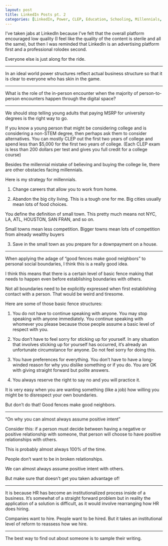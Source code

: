 ```yaml
---
layout: post
title: LinkedIn Posts pt. 2
categories: [LinkedIn, Power, CLEP, Education, Schooling, Millennials, Careers, Homes, Moving, Boundaries, Positive Intent, Human Resources, Writing, User Experience]
---
```

I’ve taken jabs at LinkedIn because I’ve felt that the overall platform encouraged low quality (I feel like the quality of the content is sterile and all the same), but then I was reminded that LinkedIn is an advertising platform first and a professional rolodex second.

Everyone else is just along for the ride.

----------

In an ideal world power structures reflect actual business structure so that it is clear to everyone who has skin in the game.

----------

What is the role of the in-person encounter when the majority of person-to-person encounters happen through the digital space?

----------

We should stop telling young adults that paying MSRP for university degrees is the right way to go.

If you know a young person that might be considering college and is considering a non-STEM degree, then perhaps ask them to consider alternatives. You can mostly CLEP out the first two years of college and spend less than $5,000 for the first two years of college. (Each CLEP exam is less than 200 dollars per test and gives you full credit for a college course)

Besides the millennial mistake of believing and buying the college lie, there are other obstacles facing millennials.

Here is my strategy for millennials.

1. Change careers that allow you to work from home.

2. Abandon the big city living. This is a tough one for me. Big cities usually mean lots of food choices.

You define the definition of small town. This pretty much means not NYC, LA, ATL, HOUSTON, SAN FRAN, and so on.

Small towns mean less competition. Bigger towns mean lots of competition from already wealthy buyers

3. Save in the small town as you prepare for a downpayment on a house.

----------

When applying the adage of “good fences make good neighbors” to personal social boundaries, I think this is a really good idea.

I think this means that there is a certain level of basic fence making that needs to happen even before establishing boundaries with others.

Not all boundaries need to be explicitly expressed when first establishing contact with a person. That would be weird and tiresome.

Here are some of those basic fence structures:

1) You do not have to continue speaking with anyone. You may stop speaking with anyone immediately. You continue speaking with whomever you please because those people assume a basic level of respect with you.

2) You don’t have to feel sorry for sticking up for yourself. In any situation that involves sticking up for yourself has occurred, it’s already an unfortunate circumstance for anyone. Do not feel sorry for doing this.

3) You have preferences for everything. You don’t have to have a long-winded reason for why you dislike something or if you do. You are OK with giving straight forward but polite answers.

4) You always reserve the right to say no and you will practice it.

It is very easy when you are wanting something (like a job) how willing you might be to disrespect your own boundaries.

But don’t do that! Good fences make good neighbors.

----------

“On why you can almost always assume positive intent”

Consider this: if a person must decide between having a negative or positive relationship with someone, that person will choose to have positive relationships with others.

This is probably almost always 100% of the time.

People don’t want to be in broken relationships.

We can almost always assume positive intent with others.

But make sure that doesn’t get you taken advantage of!

----------

It is because HR has become an institutionalized process inside of a business. It’s somewhat of a straight forward problem but in reality the application of a solution is difficult, as it would involve rearranging how HR does hiring.

Companies want to hire. People want to be hired. But it takes an institutional level of reform to reassess how we hire.

----------

The best way to find out about someone is to sample their writing.
